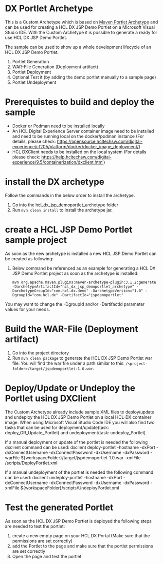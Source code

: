 # DX Portlet Archetype
This is a Custom Archetype which is based on [Maven Portlet Archetype](https://maven.apache.org/archetypes/maven-archetype-portlet/) and can be used for creating a HCL DX JSP Demo Portlet on a Microsoft Visual Studio IDE. 
With the Custom Archetype it is possible to generate a ready for use HCL DX JSP Demo Portlet.

The sample can be used to show up a whole development lifecycle of an HCL DX JSP Demo Portlet.
1) Portlet Generation 
2) WAR-File Generation (Deployment artifact)
3) Portlet Deployment
4) Optional Test it (by adding the demo portlet manually to a sample page)
5) Portlet Undeployment 

# Prerequistes to build and deploy the sample 
- Docker or Podman need to be installed locally
- An HCL Digital Experience Server container image need to be installed and need to be running local on the docker/podman instance 
  (For details, please check: https://opensource.hcltechsw.com/digital-experience/cf205/platform/docker/docker_image_deployment/)
- HCL DXClient needs to be installed on the local system 
  (For details please check: https://help.hcltechsw.com/digital-experience/9.5/containerization/dxclient.html)

# install the DX archetype
Follow the commands in the below order to install the archetype.

1) Go into the hcl_dx_jsp_demoportlet_archetype folder
2) Run ```mvn clean install``` to install the archetype jar.

# create a HCL JSP Demo Portlet sample project
As soon as the new archetype is installed a new HCL JSP Demo Portlet can be created as following: 
1) Below command be referenced as an example for generating a HCL DX JSP Demo Portlet project as soon as the archetype is installed:
    ```
    mvn org.apache.maven.plugins:maven-archetype-plugin:3.1.2:generate -DarchetypeArtifactId="hcl_dx_jsp_demoportlet_archetype" -DarchetypeGroupId="com.hcl.dx.demo" -DarchetypeVersion="1.0" -DgroupId="com.hcl.dx" -DartifactId="jspdemoportlet"
    ```

You may want to change the -DgroupId and/or -DartifactId parameter values for your needs. 

# Build the WAR-File (Deployment artifact)
1) Go into the project directory
2) Run  ```mvn clean package``` to generate the HCL DX JSP Demo Portlet war file. 
   You will find the war file under a path similar to this: ```/<project-folder>/target/jspdemoportlet-1.0.war```.

# Deploy/Update or Undeploy the Portlet using DXClient
The Custom Archetype already include sample XML files to deploy/update and undeploy the HCL DX JSP Demo Portlet on a local HCL-DX container image. 
When using Microsoft Visual Studio Code IDE you will also find two tasks that can be used for deployment/update(task: deploy_OR_Update_Portlet) and undeployment(task: undeploy_Portlet). 

If a manual deployment or update of the portlet is needed the following dxclient command can be used:
dxclient deploy-portlet -hostname <hostname> -dxPort <port> -dxConnectUsername <user> -dxConnectPassword <password> -dxUsername <user> -dxPassword <password> -warFile ${workspaceFolder}/target/jspdemoportlet-1.0.war  -xmlFile <workspaceFolder>/scripts/DeployPortlet.xml

If a manual undeployment of the portlet is needed the following command can be used:
dxclient undeploy-portlet -hostname <hostname> -dxPort <port> -dxConnectUsername <user> -dxConnectPassword <password> -dxUsername <user> -dxPassword <password> -xmlFile ${workspaceFolder}/scripts/UndeployPortlet.xml

# Test the generated Portlet
As soon as the HCL DX JSP Demo Portlet is deployed the following steps are needed to test the portlet:

1) create a new empty page on your HCL DX Portal (Make sure that the permissions are set correctly)
2) add the Portlet to the page and make sure that the portlet permissions are set correctly
3) Open the page and test the portlet

